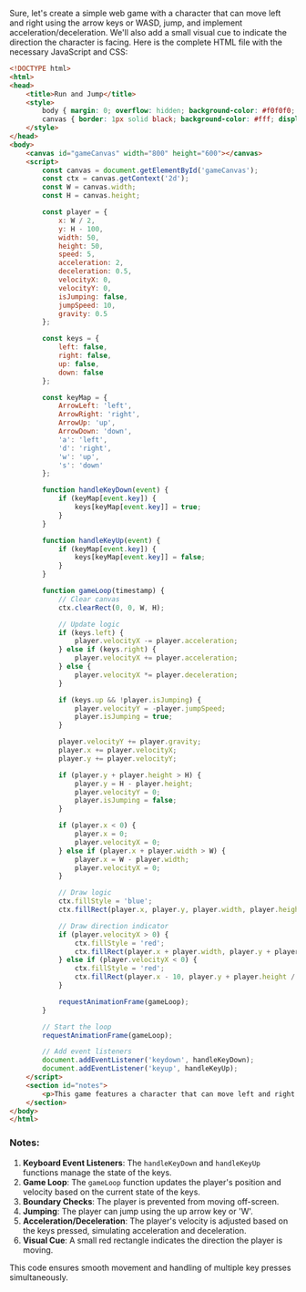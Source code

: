 Sure, let's create a simple web game with a character that can move left and right using the arrow keys or WASD, jump, and implement acceleration/deceleration. We'll also add a small visual cue to indicate the direction the character is facing. Here is the complete HTML file with the necessary JavaScript and CSS:

```html
<!DOCTYPE html>
<html>
<head>
    <title>Run and Jump</title>
    <style>
        body { margin: 0; overflow: hidden; background-color: #f0f0f0; }
        canvas { border: 1px solid black; background-color: #fff; display: block; margin: 20px auto; }
    </style>
</head>
<body>
    <canvas id="gameCanvas" width="800" height="600"></canvas>
    <script>
        const canvas = document.getElementById('gameCanvas');
        const ctx = canvas.getContext('2d');
        const W = canvas.width;
        const H = canvas.height;

        const player = {
            x: W / 2,
            y: H - 100,
            width: 50,
            height: 50,
            speed: 5,
            acceleration: 2,
            deceleration: 0.5,
            velocityX: 0,
            velocityY: 0,
            isJumping: false,
            jumpSpeed: 10,
            gravity: 0.5
        };

        const keys = {
            left: false,
            right: false,
            up: false,
            down: false
        };

        const keyMap = {
            ArrowLeft: 'left',
            ArrowRight: 'right',
            ArrowUp: 'up',
            ArrowDown: 'down',
            'a': 'left',
            'd': 'right',
            'w': 'up',
            's': 'down'
        };

        function handleKeyDown(event) {
            if (keyMap[event.key]) {
                keys[keyMap[event.key]] = true;
            }
        }

        function handleKeyUp(event) {
            if (keyMap[event.key]) {
                keys[keyMap[event.key]] = false;
            }
        }

        function gameLoop(timestamp) {
            // Clear canvas
            ctx.clearRect(0, 0, W, H);

            // Update logic
            if (keys.left) {
                player.velocityX -= player.acceleration;
            } else if (keys.right) {
                player.velocityX += player.acceleration;
            } else {
                player.velocityX *= player.deceleration;
            }

            if (keys.up && !player.isJumping) {
                player.velocityY = -player.jumpSpeed;
                player.isJumping = true;
            }

            player.velocityY += player.gravity;
            player.x += player.velocityX;
            player.y += player.velocityY;

            if (player.y + player.height > H) {
                player.y = H - player.height;
                player.velocityY = 0;
                player.isJumping = false;
            }

            if (player.x < 0) {
                player.x = 0;
                player.velocityX = 0;
            } else if (player.x + player.width > W) {
                player.x = W - player.width;
                player.velocityX = 0;
            }

            // Draw logic
            ctx.fillStyle = 'blue';
            ctx.fillRect(player.x, player.y, player.width, player.height);

            // Draw direction indicator
            if (player.velocityX > 0) {
                ctx.fillStyle = 'red';
                ctx.fillRect(player.x + player.width, player.y + player.height / 2 - 5, 10, 10);
            } else if (player.velocityX < 0) {
                ctx.fillStyle = 'red';
                ctx.fillRect(player.x - 10, player.y + player.height / 2 - 5, 10, 10);
            }

            requestAnimationFrame(gameLoop);
        }

        // Start the loop
        requestAnimationFrame(gameLoop);

        // Add event listeners
        document.addEventListener('keydown', handleKeyDown);
        document.addEventListener('keyup', handleKeyUp);
    </script>
    <section id="notes">
        <p>This game features a character that can move left and right using the arrow keys or WASD, jump, and implement acceleration/deceleration. The character stops at the edges of the canvas and a small visual cue indicates the direction the character is facing.</p>
    </section>
</body>
</html>
```

### Notes:
1. **Keyboard Event Listeners**: The `handleKeyDown` and `handleKeyUp` functions manage the state of the keys.
2. **Game Loop**: The `gameLoop` function updates the player's position and velocity based on the current state of the keys.
3. **Boundary Checks**: The player is prevented from moving off-screen.
4. **Jumping**: The player can jump using the up arrow key or 'W'.
5. **Acceleration/Deceleration**: The player's velocity is adjusted based on the keys pressed, simulating acceleration and deceleration.
6. **Visual Cue**: A small red rectangle indicates the direction the player is moving.

This code ensures smooth movement and handling of multiple key presses simultaneously.
 <!-- 494.92s -->